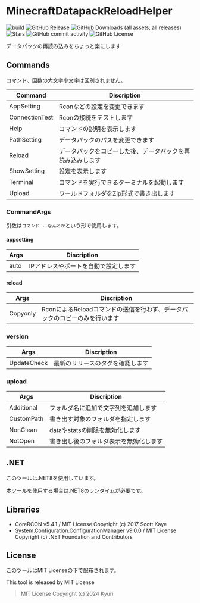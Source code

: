 # MinecraftDatapackReloadHelper
[![build](https://github.com/Kyuri-jp/MinecraftDatapackReloadHelper/actions/workflows/dotnet.yml/badge.svg)](https://github.com/Kyuri-jp/MinecraftDatapackReloadHelper/actions/workflows/dotnet.yml)
![GitHub Release](https://img.shields.io/github/v/release/Kyuri-jp/MinecraftDatapackReloadHelper)
![GitHub Downloads (all assets, all releases)](https://img.shields.io/github/downloads/Kyuri-jp/MinecraftDatapackReloadHelper/total)
![Stars](https://img.shields.io/github/stars/Kyuri-jp/MinecraftDatapackReloadHelper)
![GitHub commit activity](https://img.shields.io/github/commit-activity/m/Kyuri-jp/MinecraftDatapackReloadHelper)
![GitHub License](https://img.shields.io/github/license/Kyuri-jp/MinecraftDatapackReloadHelper)


データパックの再読み込みをちょっと楽にします
## Commands
コマンド、因数の大文字小文字は区別されません。

|Command|Discription|
|-----|----|
|AppSetting|Rconなどの設定を変更できます|
|ConnectionTest|Rconの接続をテストします|
|Help|コマンドの説明を表示します|
|PathSetting|データパックのパスを変更できます|
|Reload|データパックをコピーした後、データパックを再読み込みします|
|ShowSetting|設定を表示します|
|Terminal|コマンドを実行できるターミナルを起動します|
|Upload|ワールドフォルダをZip形式で書き出します|

### CommandArgs
引数は`コマンド --なんとか`という形で使用します。

#### appsetting
|Args|Discription|
|----|----|
|auto|IPアドレスやポートを自動で設定します|

#### reload
|Args|Discription|
|----|----|
|Copyonly|RconによるReloadコマンドの送信を行わず、データパックのコピーのみを行います|

### version
|Args|Discription|
|----|----|
|UpdateCheck|最新のリリースのタグを確認します|

### upload
|Args|Discription|
|----|----|
|Additional|フォルダ名に追加で文字列を追加します|
|CustomPath|書き出す対象のフォルダを指定します|
|NonClean|dataやstatsの削除を無効化します|
|NotOpen|書き出し後のフォルダ表示を無効化します|

## .NET
このツールは.NET8を使用しています。

本ツールを使用する場合は.NET8の[ランタイム](https://dotnet.microsoft.com/ja-jp/download/dotnet/8.0)が必要です。

## Libraries
- CoreRCON v5.4.1 / MIT License Copyright (c) 2017 Scott Kaye
- System.Configuration.ConfigurationManager v9.0.0 / MIT License Copyright (c) .NET Foundation and Contributors

## License
このツールはMIT Licenseの下で配布されます。

This tool is released by MIT License
> MIT License Copyright (c) 2024 Kyuri

